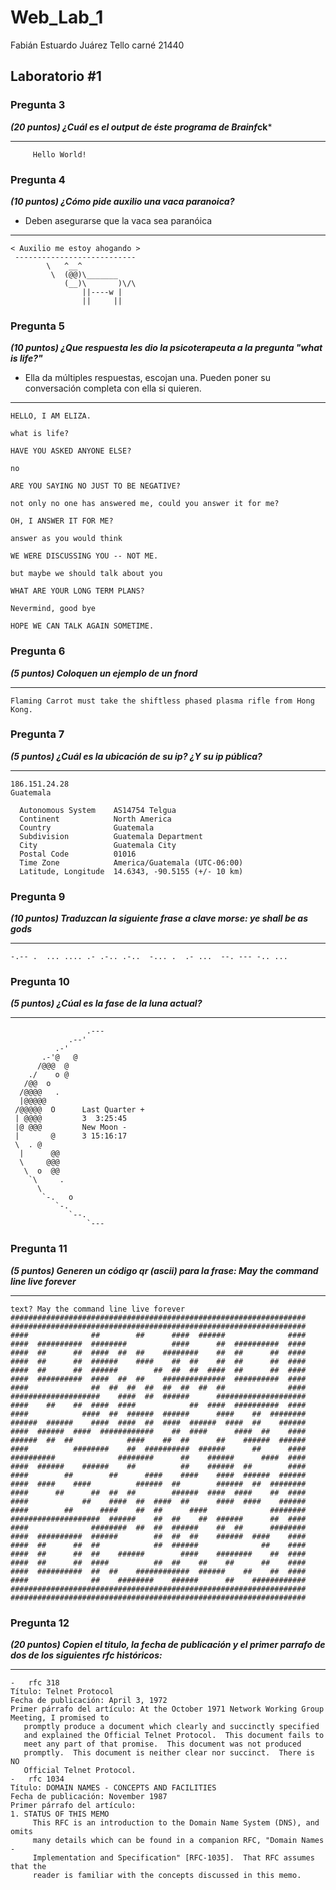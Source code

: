 # Web_Lab_1
Fabián Estuardo Juárez Tello
carné 21440

## Laboratorio #1

### Pregunta 3

***(20 puntos) ¿Cuál es el output de éste programa de Brainf*ck***
____________________________________
```
     Hello World!
```

### Pregunta 4
***(10 puntos) ¿Cómo pide auxilio una vaca paranoica?***
- Deben asegurarse que la vaca sea paranóica
____________________________________

```
< Auxilio me estoy ahogando >
 ---------------------------
        \   ^__^
         \  (@@)\_______
            (__)\       )\/\
                ||----w |
                ||     ||
```

### Pregunta 5
***(10 puntos) ¿Que respuesta les dio la psicoterapeuta a la pregunta "what is life?"***
- Ella da múltiples respuestas, escojan una. Pueden poner su conversación completa con ella si quieren.
____________________________________
```
HELLO, I AM ELIZA.

what is life?

HAVE YOU ASKED ANYONE ELSE?

no

ARE YOU SAYING NO JUST TO BE NEGATIVE?

not only no one has answered me, could you answer it for me?

OH, I ANSWER IT FOR ME?

answer as you would think

WE WERE DISCUSSING YOU -- NOT ME.

but maybe we should talk about you

WHAT ARE YOUR LONG TERM PLANS?

Nevermind, good bye

HOPE WE CAN TALK AGAIN SOMETIME.
```
### Pregunta 6
***(5 puntos) Coloquen un ejemplo de un fnord***
____________________________________
```
Flaming Carrot must take the shiftless phased plasma rifle from Hong Kong.
```
### Pregunta 7
***(5 puntos) ¿Cuál es la ubicación de su ip? ¿Y su ip pública?***
____________________________________
```
186.151.24.28
Guatemala

  Autonomous System    AS14754 Telgua
  Continent            North America
  Country              Guatemala
  Subdivision          Guatemala Department
  City                 Guatemala City
  Postal Code          01016
  Time Zone            America/Guatemala (UTC-06:00)
  Latitude, Longitude  14.6343, -90.5155 (+/- 10 km)
  ```
### Pregunta 9
***(10 puntos) Traduzcan la siguiente frase a clave morse: ye shall be as gods***
____________________________________
```
-.-- .  ... .... .- .-.. .-..  -... .  .- ...  --. --- -.. ...
```
### Pregunta 10
***(5 puntos) ¿Cúal es la fase de la luna actual?***
____________________________________
```
                 .---
             .--'
          .-'
       .-'@   @
      /@@@  @
    ./    o @
   /@@  o
  /@@@@   .
  |@@@@@
 /@@@@@  O      Last Quarter +
 | @@@@         3  3:25:45
 |@ @@@         New Moon -
 |       @      3 15:16:17
 \  . @
  |      @@
  \     @@@
   \  o  @@
    `\     .
      \
       `-.   o
          `-.
             `--.
                 `---
```
### Pregunta 11
***(5 puntos) Generen un código qr (ascii) para la frase: May the command line live forever***
____________________________________
```
text? May the command line live forever
##################################################################
##################################################################
####              ##        ##      ####  ######              ####
####  ##########  ########          ####      ##  ##########  ####
####  ##      ##  ####  ##  ##    ########    ##  ##      ##  ####
####  ##      ##  ######    ####    ##  ##    ##  ##      ##  ####
####  ##      ##  ######        ##  ##  ##  ####  ##      ##  ####
####  ##########  ####  ##  ##    ##############  ##########  ####
####              ##  ##  ##  ##  ##  ##  ##  ##              ####
####################    ####  ##  ######      ####################
####    ##    ##  ####  ####            ##  ####  ##########  ####
####            ####  ##  ######  ######      ####    ##  ########
######  ######    ####  ####  ##  ####  ######  ####  ##    ######
####  ######  ####  ############    ##  ####      ####  ##    ####
######  ##  ##            ####    ##  ##      ##    ######  ######
####          ########    ##  ##########  ######      ##      ####
##########              ########      ##    ######      ####  ####
####  ######    ######    ##          ##    ######  ##        ####
####        ##        ##      ####    ####    ####  ######  ######
####  ####    ####          ######  ##        ######  ##  ########
####      ##      ##  ##  ##        ######  ####  ####    ##  ####
####            ##    ####  ##  ####  ##      ####  ####    ######
####        ##      ####    ##  ##      ####              ########
####################  ######    ##  ##    ##  ######      ##  ####
####              ########  ##  ##  ######    ##  ##      ########
####  ##########  ######        ##  ##  ##    ######  ####    ####
####  ##      ##  ##            ##  ######              ##    ####
####  ##      ##  ##    ######        ####    ########    ##  ####
####  ##      ##  ####          ##  ##    ##    ##      ##    ####
####  ##########  ##  ##    ############  ######    ##    ##  ####
####              ##    ########    ######      ##    ############
##################################################################
##################################################################
```
### Pregunta 12
***(20 puntos) Copien el titulo, la fecha de publicación y el primer parrafo de dos de los siguientes rfc históricos:***
____________________________________
```
-	rfc 318
Título: Telnet Protocol
Fecha de publicación: April 3, 1972
Primer párrafo del artículo: At the October 1971 Network Working Group Meeting, I promised to
   promptly produce a document which clearly and succinctly specified
   and explained the Official Telnet Protocol.  This document fails to
   meet any part of that promise.  This document was not produced
   promptly.  This document is neither clear nor succinct.  There is NO
   Official Telnet Protocol.
-	rfc 1034
Título: DOMAIN NAMES - CONCEPTS AND FACILITIES
Fecha de publicación: November 1987
Primer párrafo del artículo: 
1. STATUS OF THIS MEMO
     This RFC is an introduction to the Domain Name System (DNS), and omits
     many details which can be found in a companion RFC, "Domain Names -
     Implementation and Specification" [RFC-1035].  That RFC assumes that the
     reader is familiar with the concepts discussed in this memo.
```
